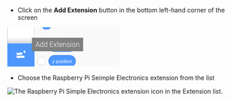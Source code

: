 - Click on the **Add Extension** button in the bottom left-hand corner of the screen

![The add extention icon (two seperate blocks with an 'add' sign) is highlighted.](images/add-extension.png)

- Choose the Raspberry Pi Seimple Electronics extension from the list

![The Raspberry Pi Simple Electronics extension icon in the Extension list.](images/agpio-extension.png.png)
